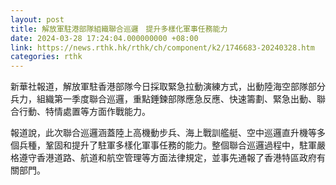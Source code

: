 ```yaml
---
layout: post
title: 解放軍駐港部隊組織聯合巡邏　提升多樣化軍事任務能力
date: 2024-03-28 17:24:04.000000000 +08:00
link: https://news.rthk.hk/rthk/ch/component/k2/1746683-20240328.htm
categories: rthk
---
```


新華社報道，解放軍駐香港部隊今日採取緊急拉動演練方式，出動陸海空部隊部分兵力，組織第一季度聯合巡邏，重點錘鍊部隊應急反應、快速籌劃、緊急出動、聯合行動、特情處置等方面作戰能力。

報道說，此次聯合巡邏涵蓋陸上高機動步兵、海上戰訓艦艇、空中巡邏直升機等多個兵種，鞏固和提升了駐軍多樣化軍事任務的能力。整個聯合巡邏過程中，駐軍嚴格遵守香港道路、航道和航空管理等方面法律規定，並事先通報了香港特區政府有關部門。
